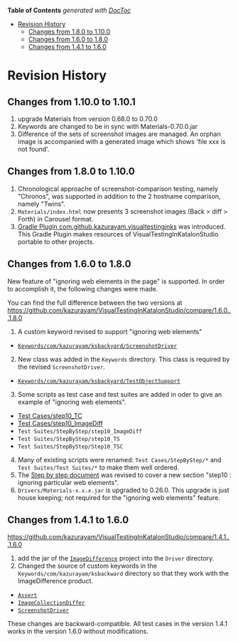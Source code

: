 <!-- START doctoc generated TOC please keep comment here to allow auto update -->
<!-- DON'T EDIT THIS SECTION, INSTEAD RE-RUN doctoc TO UPDATE -->
**Table of Contents**  *generated with [DocToc](https://github.com/thlorenz/doctoc)*

- [Revision History](#revision-history)
  - [Changes from 1.8.0 to 1.10.0](#changes-from-180-to-1100)
  - [Changes from 1.6.0 to 1.8.0](#changes-from-160-to-180)
  - [Changes from 1.4.1 to 1.6.0](#changes-from-141-to-160)

<!-- END doctoc generated TOC please keep comment here to allow auto update -->

# Revision History

## Changes from 1.10.0 to 1.10.1

1. upgrade Materials from version 0.68.0 to 0.70.0
2. Keywords are changed to be in sync with Materials-0.70.0.jar
3. Difference of the sets of screenshot images are managed. An orphan image is accompanied with a generated image which shows 'file xxx is not found'.

## Changes from 1.8.0 to 1.10.0

1. Chronological approache of screenshot-comparison testing, namely "Chronos", was supported in addition to the 2 hostname comparison, namely "Twins".
2. `Materials/index.html` now presents 3 screenshot images (Back > diff > Forth) in Carousel format.
3. [Gradle Plugin com.github.kazurayam.visualtestinginks](https://github.com/kazurayam/visualtestinginks-gradle-plugin) was introduced. This Gradle Plugin makes resources of VisualTestingInKatalonStudio portable to other projects.


## Changes from 1.6.0 to 1.8.0

New feature of "ignoring web elements in the page" is supported. In order to accomplish it, the following changes were made.

You can find the full difference between the two versions at https://github.com/kazurayam/VisualTestingInKatalonStudio/compare/1.6.0...1.8.0

1. A custom keyword revised to support "ignoring web elements"
  - [`Keywords/com/kazurayam/ksbackyard/ScreenshotDriver`](../Keywords/com/kazurayam/ksbackyard/ScreenshotDriver.groovy)
2. New class was added in the `Keywords` directory. This class is required by the revised `ScreenshotDriver`.
  - [`Keywords/com/kazurayam/ksbackyard/TestObjectSupport`](../Keywords/com/kazurayam/ksbackyard/TestObjectSupport.groovy)
3. Some scripts as test case and test suites are added in oder to give an example of "ignoring web elements".
  - [Test Cases/step10_TC](../Scripts/StepByStep/step10_TC/Script1549952063213.groovy)
  - [Test Cases/step10_ImageDiff](../Scripts/StepByStep/step10_ImageDiff/Script1549948805708.groovy)
  - `Test Suites/StepByStep/step10_ImageDiff`
  - `Test Suites/StepByStep/step10_TS`
  - `Test Suites/StepByStep/Step10_TSC`
4. Many of existing scripts were renamed: `Test Cases/StepByStep/*` and `Test Suites/Test Suites/*` to make them well ordered.
5. The [Step by step document](./Step_by_step_instruction.md) was revised to cover a new section "step10 : ignoring particular web elements".
6. `Drivers/Materials-x.x.x.jar` is upgraded to 0.26.0. This upgrade is just house keeping; not required for the "ignoring web elements" feature.


## Changes from 1.4.1 to 1.6.0

https://github.com/kazurayam/VisualTestingInKatalonStudio/compare/1.4.1...1.6.0

1. add the jar of the [`ImageDifference`](https://github.com/kazurayam/ImageDifference) project into the `Driver` directory.
2. Changed the source of custom keywords in the `Keywords/com/kazurayam/ksbackward` directory so that they work with the ImageDifference product.
  - [`Assert`](../Keywords/com/kazurayam/ksbackyard/Assert.groovy)
  - [`ImageCollectionDiffer`](../Keywords/com/kazurayam/ksbackyard/ImageCollectionDiffer.groovy)
  - [`ScreenshotDriver`](../Keywords/com/kazurayam/ksbackyard/ScreenshotDriver.groovy)

These changes are backward-compatible. All test cases in the version 1.4.1 works in the version 1.6.0 without modifications.

